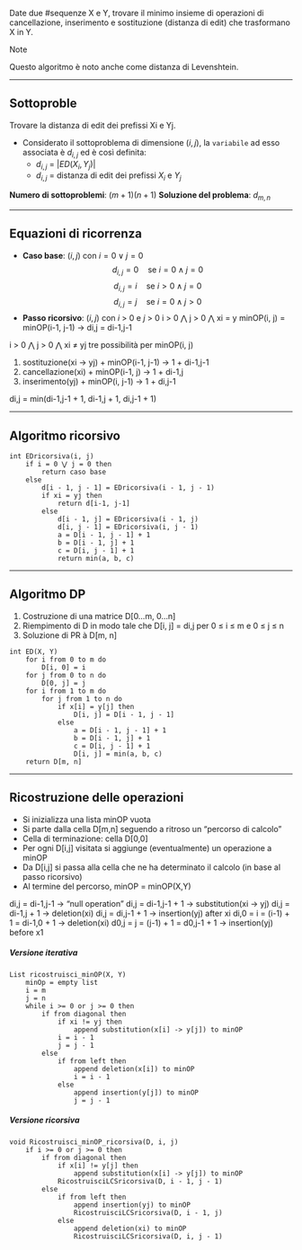 Date due #sequenze X e Y, trovare il minimo insieme di operazioni di cancellazione, inserimento e sostituzione (distanza di edit) che trasformano X in Y.

>[!Note]
Questo algoritmo è noto anche come distanza di Levenshtein.
>

---

## Sottoproble

Trovare la distanza di edit dei prefissi Xi e Yj.

- Considerato il sottoproblema di dimensione $(i, j)$, la `variabile` ad esso associata è $d_{i,j}$ ed è così definita:
	- $d_{i,j}$ = $|ED(X_i, Y_j)|$
	- $d_{i,j}$ = distanza di edit dei prefissi $X_i$ e $Y_j$

**Numero di sottoproblemi**: $(m+1)(n+1)$
**Soluzione del problema**: $d_{m, n}$

---

## Equazioni di ricorrenza

- **Caso base**: $(i, j)$ con $i = 0 \lor j = 0$
$$ d_{i,j} = 0 \quad\text{se } i = 0 \land j = 0 $$
$$ d_{i,j} = i \quad\text{se } i > 0 \land j = 0 $$
$$ d_{i,j} = j \quad\text{se } i = 0 \land j > 0 $$
- **Passo ricorsivo**: $(i, j)$ con $i$ > 0 e $j$ > 0
i > 0 ⋀ j > 0 ⋀ xi = y
minOP(i, j) = minOP(i-1, j-1) -> di,j = di-1,j-1

i > 0 ⋀ j > 0 ⋀ xi ≠ yj
tre possibilità per minOP(i, j)
1. sostituzione(xi -> yj) + minOP(i-1, j-1) -> 1 + di-1,j-1
2. cancellazione(xi) + minOP(i-1, j) -> 1 + di-1,j
3. inserimento(yj) + minOP(i, j-1) -> 1 + di,j-1

di,j = min(di-1,j-1 + 1, di-1,j + 1, di,j-1 + 1)

---

## Algoritmo ricorsivo

``` Pseudocodice TI:"EDricorsiva" "FOLD"
int EDricorsiva(i, j)
	if i = 0 ⋁ j = 0 then
		return caso base
	else
		d[i - 1, j - 1] = EDricorsiva(i - 1, j - 1)
		if xi = yj then
			return d[i-1, j-1]
		else
			d[i - 1, j] = EDricorsiva(i - 1, j)
			d[i, j - 1] = EDricorsiva(i, j - 1)
			a = D[i - 1, j - 1] + 1 
			b = D[i - 1, j] + 1 
			c = D[i, j - 1] + 1
			return min(a, b, c)
```

---

## Algoritmo DP

1. Costruzione di una matrice D[0…m, 0…n]
2. Riempimento di D in modo tale che D[i, j] = di,j per 0 ≤ i ≤ m e 0 ≤ j ≤ n
3. Soluzione di PR à D[m, n]

``` Pseudocodice TI:"ED" "FOLD"
int ED(X, Y) 
	for i from 0 to m do 
		D[i, 0] = i 
	for j from 0 to n do
		D[0, j] = j 
	for i from 1 to m do
		for j from 1 to n do 
			if x[i] = y[j] then
				D[i, j] = D[i - 1, j - 1] 
			else 
				a = D[i - 1, j - 1] + 1
				b = D[i - 1, j] + 1
				c = D[i, j - 1] + 1
				D[i, j] = min(a, b, c) 
	return D[m, n]
```

---

## Ricostruzione delle operazioni

- Si inizializza una lista minOP vuota 
- Si parte dalla cella D[m,n] seguendo a ritroso un “percorso di calcolo” 
- Cella di terminazione: cella D[0,0] 
- Per ogni D[i,j] visitata si aggiunge (eventualmente) un operazione a minOP 
- Da D[i,j] si passa alla cella che ne ha determinato il calcolo (in base al passo ricorsivo) 
- Al termine del percorso, minOP = minOP(X,Y)

di,j = di-1,j-1 -> “null operation”
di,j = di-1,j-1 + 1 -> substitution(xi -> yj)
di,j = di-1,j + 1 -> deletion(xi)
di,j = di,j-1 + 1 -> insertion(yj) after xi
di,0 = i = (i-1) + 1 = di-1,0 + 1 -> deletion(xi)
d0,j = j = (j-1) + 1 = d0,j-1 + 1 -> insertion(yj) before x1

##### Versione iterativa

``` Pseudocodice TI:"ricostruisci_minOP" "FOLD"
List ricostruisci_minOP(X, Y) 
	minOp = empty list
	i = m
	j = n 
	while i >= 0 or j >= 0 then 
		if from diagonal then 
			if xi != yj then 
				append substitution(x[i] -> y[j]) to minOP 
			i = i - 1 
			j = j - 1 
		else 
			if from left then 
				append deletion(x[i]) to minOP 
				i = i - 1 
			else 
				append insertion(y[j]) to minOP 
				j = j - 1
```

##### Versione ricorsiva

``` Pseudocodice TI:"Ricostruisci_minOP_ricorsiva" "FOLD"
void Ricostruisci_minOP_ricorsiva(D, i, j)
	if i >= 0 or j >= 0 then 
		if from diagonal then 
			if x[i] != y[j] then 
				append substitution(x[i] -> y[j]) to minOP 
			RicostruisciLCSricorsiva(D, i - 1, j - 1) 
		else 
			if from left then 
				append insertion(yj) to minOP 
				RicostruisciLCSricorsiva(D, i - 1, j) 
			else 
				append deletion(xi) to minOP 
				RicostruisciLCSricorsiva(D, i, j - 1)
```